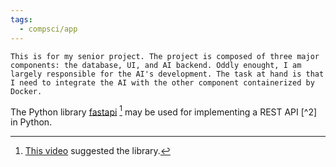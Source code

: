 ```yaml
---
tags:
  - compsci/app
---
```

```ad-note
This is for my senior project. The project is composed of three major components: the database, UI, and AI backend. Oddly enought, I am largely responsible for the AI's development. The task at hand is that I need to integrate the AI with the other component containerized by Docker.
```

The Python library [fastapi](https://pypi.org/project/fastapi/) [^1] may be used for implementing a REST API [^2]  in Python.

[^1]: [This video](https://youtu.be/0TFWtfFY87U?t=799) suggested the library.